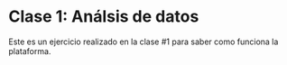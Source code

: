 # Clase 1: Análsis de datos
Este es un ejercicio realizado en la clase #1 para saber como funciona la plataforma.

